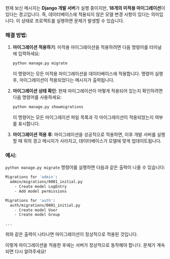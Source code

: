 현재 보신 메시지는 **Django 개발 서버**가 실행 중이지만, **18개의 미적용 마이그레이션**이 있다는 경고입니다. 즉, 데이터베이스에 적용되지 않은 모델 변경 사항이 있다는 의미입니다. 이 상태로 프로젝트를 실행하면 문제가 발생할 수 있습니다.

### 해결 방법:

1. **마이그레이션 적용하기**:
   미적용 마이그레이션을 적용하려면 다음 명령어를 터미널에 입력하세요:

   ```bash
   python manage.py migrate
   ```

   이 명령어는 모든 미적용 마이그레이션을 데이터베이스에 적용합니다. 명령어 실행 후, 마이그레이션이 적용되었다는 메시지가 출력됩니다.

2. **마이그레이션 상태 확인**:
   현재 마이그레이션이 어떻게 적용되어 있는지 확인하려면 다음 명령어를 사용하세요:

   ```bash
   python manage.py showmigrations
   ```

   이 명령어는 모든 마이그레이션 파일 목록과 각 마이그레이션이 적용되었는지 여부를 표시합니다.

3. **마이그레이션 적용 후**:
   마이그레이션을 성공적으로 적용하면, 이후 개발 서버를 실행할 때 위의 경고 메시지가 사라지고, 데이터베이스가 모델에 맞게 업데이트됩니다.

### 예시:
`python manage.py migrate` 명령어를 실행하면 다음과 같은 출력이 나올 수 있습니다:

```bash
Migrations for 'admin':
  admin/migrations/0001_initial.py
    - Create model LogEntry
    - Add model permissions

Migrations for 'auth':
  auth/migrations/0001_initial.py
    - Create model User
    - Create model Group

...
```

위와 같은 출력이 나타나면 마이그레이션이 정상적으로 적용된 것입니다.

이렇게 마이그레이션을 적용한 후에는 서버가 정상적으로 동작해야 합니다. 문제가 계속되면 다시 알려주세요!